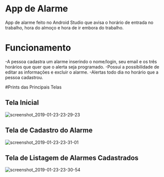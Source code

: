 # App de Alarme
App de alarme  feito no Android Studio que avisa o horário de entrada no trabalho, hora do almoço e hora de ir embora do trabalho.

# Funcionamento
-A pessoa cadastra um alarme inserindo o nome/login, seu email e os três horários que quer que o alerta seja programado.
-Possui a possibilidade de editar as informações e excluir o alarme.
-Alertas todo dia no horário que a pessoa cadastrou. 


#Prints das Principais Telas

## Tela Inicial
![screenshot_2019-01-23-23-29-23](https://user-images.githubusercontent.com/36732444/51608682-526ed600-1eff-11e9-9592-69f9bf696372.png)

## Tela de Cadastro do Alarme

![screenshot_2019-01-23-23-31-01](https://user-images.githubusercontent.com/36732444/51608782-919d2700-1eff-11e9-8e56-5d2c904d64d8.png)


## Tela de Listagem de Alarmes Cadastrados

![screenshot_2019-01-23-23-30-54](https://user-images.githubusercontent.com/36732444/51608748-77634900-1eff-11e9-9bc3-48ca78733efb.png)
